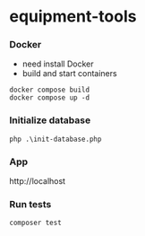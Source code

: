 equipment-tools
===

### Docker
- need install Docker
- build and start containers

```
docker compose build
docker compose up -d
```

### Initialize database
```
php .\init-database.php
```

### App
http://localhost


### Run tests
```
composer test
```